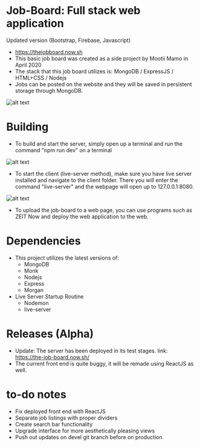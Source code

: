 # Job-Board: Full stack web application
Updated version (Bootstrap, Firebase, Javascript) 
- https://thejobboard.now.sh
- This basic job board was created as a side project by Mootii Mamo in April 2020
- The stack that this job board utilizes is: MongoDB / ExpressJS / HTML+CSS / Nodejs
- Jobs can be posted on the website and they will be saved in persistent storage through MongoDB.

![alt text](https://i.imgur.com/E9gOfYC.png)

# Building
- To build and start the server, simply open up a terminal and run the command "npm run dev" on a terminal

![alt text](https://i.imgur.com/0gTSGDk.png)

- To start the client (live-server method), make sure you have live server installed and navigate to the client folder.  There you will enter the command "live-server" and the webpage will open up to 127.0.0.1:8080.

![alt text](https://i.imgur.com/AFQiFeR.png)

- To upload the job-board to a web page, you can use programs such as ZEIT Now and deploy the web application to the web.



# Dependencies
- This project utilizes the latest versions of:
  - MongoDB
  - Monk
  - Nodejs
  - Express
  - Morgan
- Live Server Startup Routine
  - Nodemon
  - live-server

# Releases (Alpha)
- Update: The server has been deployed in its test stages.
link: https://the-job-board.now.sh/
- The current front end is quite buggy, it will be remade using ReactJS as well.

# to-do notes
- Fix deployed front end with ReactJS
- Separate job listings with proper dividers
- Create search bar functionality
- Upgrade interface for more aesthetically pleasing views
- Push out updates on devel git branch before on production
